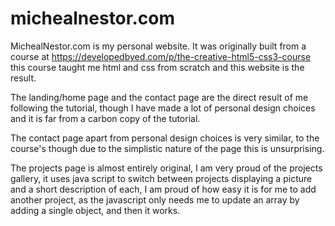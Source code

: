 # michealnestor.com
MichealNestor.com is my personal website. It was originally built from a course at https://developedbyed.com/p/the-creative-html5-css3-course this course taught me html and css from scratch and this website is the result. 

The landing/home page and the contact page are the direct result of me following the tutorial, though I have made a lot of personal design choices and it is far from a carbon copy of the tutorial.

The contact page apart from personal design choices is very similar, to the course's though due to the simplistic nature of the page this is unsurprising.

The projects page is almost entirely original, I am very proud of the projects gallery, it uses java script to switch between projects displaying a picture and a short description of each, I am proud of how easy it is for me to add another project, as the javascript only needs me to update an array by adding a single object, and then it works. 
